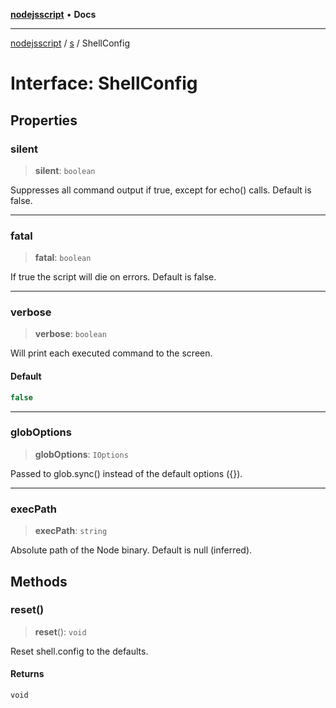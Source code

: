 [**nodejsscript**](../../../README.md) • **Docs**

***

[nodejsscript](../../../README.md) / [s](../README.md) / ShellConfig

# Interface: ShellConfig

## Properties

### silent

> **silent**: `boolean`

Suppresses all command output if true, except for echo() calls. Default is false.

***

### fatal

> **fatal**: `boolean`

If true the script will die on errors. Default is false.

***

### verbose

> **verbose**: `boolean`

Will print each executed command to the screen.

#### Default

```ts
false
```

***

### globOptions

> **globOptions**: `IOptions`

Passed to glob.sync() instead of the default options ({}).

***

### execPath

> **execPath**: `string`

Absolute path of the Node binary. Default is null (inferred).

## Methods

### reset()

> **reset**(): `void`

Reset shell.config to the defaults.

#### Returns

`void`
